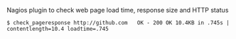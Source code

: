 Nagios plugin to check web page load time, response size and HTTP status

`$ check_pageresponse http://github.com  
OK - 200 OK 10.4KB in .745s | contentlength=10.4 loadtime=.745`
